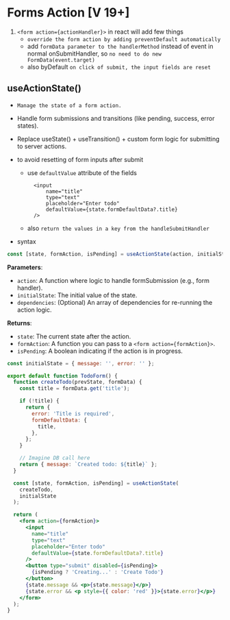 # Forms Action [V 19+]

1. `<form action={actionHandler}>` in react will add few things
   - `override the form action by adding preventDefault automatically`
   - add `formData parameter to the handlerMethod` instead of event in normal onSubmitHandler, so `no need to do new FormData(event.target)`
   - also byDefault `on click of submit, the input fields are reset`

## useActionState()

- `Manage the state of a form action.`
- Handle form submissions and transitions (like pending, success, error states).
- Replace useState() + useTransition() + custom form logic for submitting to server actions.
- to avoid resetting of form inputs after submit

  - use `defaultValue` attribute of the fields

          <input
              name="title"
              type="text"
              placeholder="Enter todo"
              defaultValue={state.formDefaultData?.title}
          />

  - also `return the values in a key from the handleSubmitHandler`

- syntax

```jsx
const [state, formAction, isPending] = useActionState(action, initialState, dependencies?);
```

**Parameters**:

- `action`: A function where logic to handle formSubmission (e.g., form handler).
- `initialState`: The initial value of the state.
- `dependencies`: (Optional) An array of dependencies for re-running the action logic.

**Returns**:

- `state`: The current state after the action.
- `formAction`: A function you can pass to a `<form action={formAction}>`.
- `isPending`: A boolean indicating if the action is in progress.

```jsx
const initialState = { message: '', error: '' };

export default function TodoForm() {
  function createTodo(prevState, formData) {
    const title = formData.get('title');

    if (!title) {
      return {
        error: 'Title is required',
        formDefaultData: {
          title,
        },
      };
    }

    // Imagine DB call here
    return { message: `Created todo: ${title}` };
  }

  const [state, formAction, isPending] = useActionState(
    createTodo,
    initialState
  );

  return (
    <form action={formAction}>
      <input
        name="title"
        type="text"
        placeholder="Enter todo"
        defaultValue={state.formDefaultData?.title}
      />
      <button type="submit" disabled={isPending}>
        {isPending ? 'Creating...' : 'Create Todo'}
      </button>
      {state.message && <p>{state.message}</p>}
      {state.error && <p style={{ color: 'red' }}>{state.error}</p>}
    </form>
  );
}
```

